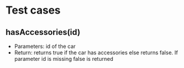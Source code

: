 # Test cases

## **hasAccessories(id)**

- Parameters: id of the car
- Return: returns true if the car has accessories else returns false. If parameter id is missing false is returned
